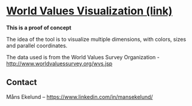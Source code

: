 # [World Values Visualization (link)](https://mjodas.github.io/world-values)

**This is a proof of concept**

The idea of the tool is to visualize multiple dimensions, with colors, sizes and parallel coordinates. 

The data used is from the World Values Survey Organization - http://www.worldvaluessurvey.org/wvs.jsp 

## Contact

Måns Ekelund – https://www.linkedin.com/in/mansekelund/


